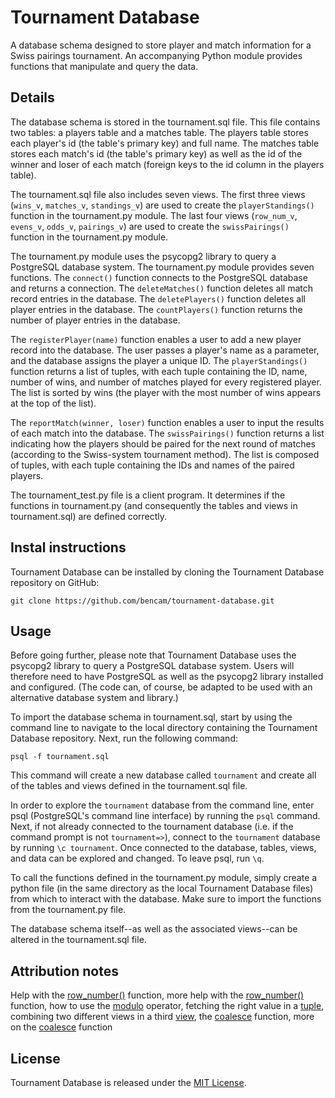# Tournament Database

A database schema designed to store player and match information for a Swiss pairings tournament. An accompanying Python module provides functions that manipulate and query the data.


## Details

The database schema is stored in the tournament.sql file. This file contains two tables: a players table and a matches table. The players table stores each player's id (the table's primary key) and full name. The matches table stores each match's id (the table's primary key) as well as the id of the winner and loser of each match (foreign keys to the id column in the players table).

The tournament.sql file also includes seven views. The first three views (`wins_v`, `matches_v`, `standings_v`) are used to create the `playerStandings()` function in the tournament.py module. The last four views (`row_num_v`, `evens_v`, `odds_v`, `pairings_v`) are used to create the `swissPairings()` function in the tournament.py module.

The tournament.py module uses the psycopg2 library to query a PostgreSQL database system. The tournament.py module provides seven functions. The `connect()` function connects to the PostgreSQL database and returns a connection. The `deleteMatches()` function deletes all match record entries in the database. The `deletePlayers()` function deletes all player entries in the database. The `countPlayers()` function returns the number of player entries in the database.

The `registerPlayer(name)` function enables a user to add a new player record into the database. The user passes a player's name as a parameter, and the database assigns the player a unique ID. The `playerStandings()` function returns a list of tuples, with each tuple containing the ID, name, number of wins, and number of matches played for every registered player. The list is sorted by wins (the player with the most number of wins appears at the top of the list).

The `reportMatch(winner, loser)` function enables a user to input the results of each match into the database. The `swissPairings()` function returns a list indicating how the players should be paired for the next round of matches (according to the Swiss-system tournament method). The list is composed of tuples, with each tuple containing the IDs and names of the paired players.

The tournament_test.py file is a client program. It determines if the functions in tournament.py (and consequently the tables and views in tournament.sql) are defined correctly.


## Instal instructions

Tournament Database can be installed by cloning the Tournament Database repository on GitHub:

`git clone https://github.com/bencam/tournament-database.git`


## Usage

Before going further, please note that Tournament Database uses the psycopg2 library to query a PostgreSQL database system. Users will therefore need to have PostgreSQL as well as the psycopg2 library installed and configured. (The code can, of course, be adapted to be used with an alternative database system and library.)

To import the database schema in tournament.sql, start by using the command line to navigate to the local directory containing the Tournament Database repository. Next, run the following command:

`psql -f tournament.sql`

This command will create a new database called `tournament` and create all of the tables and views defined in the tournament.sql file.

In order to explore the `tournament` database from the command line, enter psql (PostgreSQL's command line interface) by running the `psql` command. Next, if not already connected to the tournament database (i.e. if the command prompt is not `tournament=>`), connect to the `tournament` database by running `\c tournament`. Once connected to the database, tables, views, and data can be explored and changed. To leave psql, run `\q`.

To call the functions defined in the tournament.py module, simply create a python file (in the same directory as the local Tournament Database files) from which to interact with the database. Make sure to import the functions from the tournament.py file.

The database schema itself--as well as the associated views--can be altered in the tournament.sql file.


## Attribution notes

Help with the [row_number()](http://gis.stackexchange.com/questions/12233/in-postgis-is-it-possible-to-create-a-view-with-a-unique-id) function, more help with the [row_number()](https://blog.jooq.org/2014/08/12/the-difference-between-row_number-rank-and-dense_rank/) function, how to use the [modulo](http://stackoverflow.com/questions/3756928/select-row-if-the-value-2-1-mod) operator, fetching the right value in a [tuple](https://discussions.udacity.com/t/p3-commands-work-in-psql-shell-but-not-in-tournament-test-script/45508/6), combining two different views in a third [view](https://discussions.udacity.com/t/views-playerstandings/15415/7), the [coalesce](https://discussions.udacity.com/t/views-playerstandings/15415/12) function, more on the [coalesce](http://stackoverflow.com/questions/27300552/postgresql-select-case-coalesce) function


## License

Tournament Database is released under the [MIT License](http://opensource.org/licenses/MIT).

